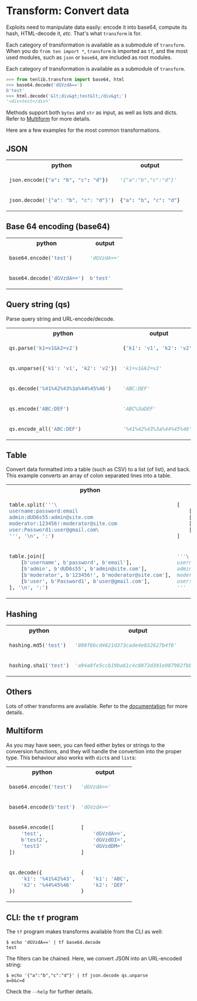 # Transform: Convert data

Exploits need to manipulate data easily: encode it into base64, compute its hash, HTML-decode it, *etc.* That's what `transform` is for.

Each category of transformation is available as a submodule of `transform`.
When you do  `from ten import *`, `transform` is imported as `tf`, and the most used modules, such as `json` or `base64`, are included as root modules.

Each category of transformation is available as a submodule of `transform`.

```python
>>> from tenlib.transform import base64, html
>>> base64.decode('dGVzdA==')
b'test'
>>> html.decode('&lt;div&gt;test&lt;/div&gt;')
'<div>test</div>'
```

Methods support both `bytes` and `str` as input, as well as lists and dicts. Refer to [Multiform](#multiform) for more details.

Here are a few examples for the most common transformations.

## JSON

<table>
<tr><th>python</th><th>output</th></tr>

<tr>
<td>

```python
json.encode({"a": "b", "c": "d"})
```

</td>
<td>

```python
'{"a":"b","c":"d"}'
```

</td>
</tr>
<tr>
<td>

```python
json.decode('{"a": "b", "c": "d"}')
```

</td>
<td>

```python
{"a": "b", "c": "d"}
```

</td>
</tr>

</table>


## Base 64 encoding (base64)

<table>
<tr><th>python</th><th>output</th></tr>

<tr>
<td>

```python
base64.encode('test')
```

</td>
<td>

```python
'dGVzdA=='
```

</td>
</tr>
<tr>
<td>

```python
base64.decode('dGVzdA==')
```

</td>
<td>

```python
b'test'
```

</td>
</tr>

</table>

## Query string (qs)

Parse query string and URL-encode/decode.

<table>
<tr><th>python</th><th>output</th></tr>

<tr>
<td>

```python
qs.parse('k1=v1&k2=v2')
```

</td>
<td>

```python
{'k1': 'v1', 'k2': 'v2'}
```

</td>
</tr>

<tr>
<td>

```python
qs.unparse({'k1': 'v1', 'k2': 'v2'})
```

</td>
<td>

```python
'k1=v1&k2=v2'
```

</td>
</tr>

<tr>
<td>

```python
qs.decode('%41%42%43%3a%44%45%46')
```

</td>
<td>

```python
'ABC:DEF'
```

</td>
</tr>
<tr>
<td>

```python
qs.encode('ABC:DEF')
```

</td>
<td>

```python
'ABC%3aDEF'
```

</td>
</tr>
<tr>
<td>

```python
qs.encode_all('ABC:DEF')
```

</td>
<td>

```python
'%41%42%43%3a%44%45%46'
```

</td>
</tr>

</table>

## Table

Convert data formatted into a table (such as CSV) to a list (of list), and back.
This example converts an array of colon separated lines into a table.

<table>
<tr><th>python</th><th>output</th></tr>

<tr>
<td>

```python
table.split('''\
username:password:email
admin:dUD6s55:admin@site.com
moderator:123456!:moderator@site.com
user:Password1:user@gmail.com\
''', '\n', ':')
```

</td>
<td>

```python
[
    [b'username', b'password', b'email'],
    [b'admin', b'dUD6s55', b'admin@site.com'],
    [b'moderator', b'123456!', b'moderator@site.com'],
    [b'user', b'Password1', b'user@gmail.com'],
]
```

</td>
</tr>
<tr>
<td>

```python
table.join([
    [b'username', b'password', b'email'],
    [b'admin', b'dUD6s55', b'admin@site.com'],
    [b'moderator', b'123456!', b'moderator@site.com'],
    [b'user', b'Password1', b'user@gmail.com'],
], '\n', ':')
```

</td>
<td>

```python
'''\
username:password:email
admin:dUD6s55:admin@site.com
moderator:123456!:moderator@site.com
user:Password1:user@gmail.com\
'''
```

</td>
</tr>

</table>

## Hashing

<table>
<tr><th>python</th><th>output</th></tr>

<tr>
<td>

```python
hashing.md5('test')
```

</td>
<td>

```python
'098f6bcd4621d373cade4e832627b4f6'
```

</td>
</tr>
<tr>
<td>

```python
hashing.sha1('test')
```

</td>
<td>

```python
'a94a8fe5ccb19ba61c4c0873d391e987982fbbd3'
```

</td>
</tr>

</table>

## Others

Lots of other transforms are available. Refer to the [documentation](../tenlib/transform/index.html) for more details.

## Multiform

As you may have seen, you can feed either bytes or strings to the conversion
functions, and they will handle the convertion into the proper type. This
behaviour also works with `dict`s and `list`s:

<table>
<tr><th>python</th><th>output</th></tr>

<tr>
<td>

```python
base64.encode('test')
```

</td>
<td>

```python
'dGVzdA=='
```

</td>
</tr>

<tr>
<td>

```python
base64.encode(b'test')
```

</td>
<td>

```python
'dGVzdA=='
```

</td>
</tr>

<tr>
<td>

```python
base64.encode([
    'test',
    b'test2',
    'test3'
])
```

</td>
<td>

```python
[
    'dGVzdA==',
    'dGVzdDI=',
    'dGVzdDM='
]
```

</td>
</tr>
<tr>
<td>

```python
qs.decode({
    'k1': '%41%42%43',
    'k2': '%44%45%46'
})
```

</td>
<td>

```python
{
    'k1': 'ABC',
    'k2': 'DEF'
}
```

</td>
</tr>

</table>

## CLI: the `tf` program

The `tf` program makes transforms available from the CLI as well:

```shell
$ echo 'dGVzdA==' | tf base64.decode
test
```

The filters can be chained. Here, we convert JSON into an URL-encoded string:

```shell
$ echo '{"a":"b","c":"d"}' | tf json.decode qs.unparse
a=b&c=d
```

Check the `--help` for further details.